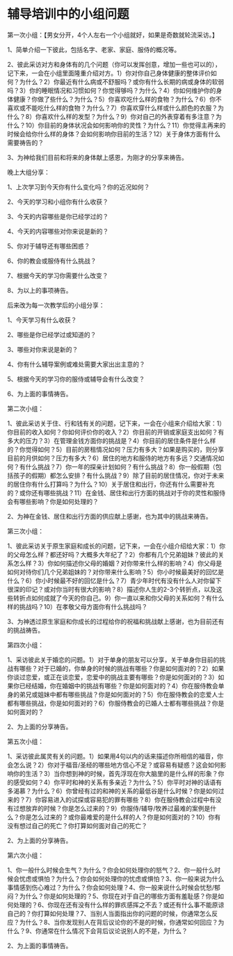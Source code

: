 # 辅导培训中的小组问题



<p>第一次小组：【男女分开，4个人左右一个小组就好，如果是奇数就轮流采访。】</p>

<p>1、简单介绍一下彼此，包括名字、老家、家庭、服侍的概况等。</p>

<p>2、彼此采访对方和身体有的几个问题（你可以发挥创意，增加一些也可以的），记下来，一会在小组里面隆重介绍对方。1）你对你自己身体健康的整体评价如何？为什么？2）你最近有什么病或不舒服吗？或你有什么长期的病或身体的软弱吗？3）你的睡眠情况和习惯如何？你觉得够吗？为什么？4）你如何维护你的身体健康？你做了些什么？为什么？5）你喜欢吃什么样的食物？为什么？6）你不喜欢或不能吃什么样的食物？为什么？7）你喜欢穿什么样或什么颜色的衣服？为什么？8）你喜欢什么样的发型？为什么？9）你对自己的外表穿着有多注意？为什么？10）你目前的身体状况会如何影响你的灵性？为什么？11）你觉得主再来的时候会给你什么样的身体？会如何影响你目前的生活？12）关于身体方面有什么需要祷告的？</p>

<p>3、为神给我们目前和将来的身体献上感恩，为刚才的分享来祷告。</p>

<p>晚上大组分享：</p>

<p>1、上次学习到今天你有什么变化吗？你的近况如何？</p>

<p>2、今天的学习和小组你有什么收获？</p>

<p>3、今天的内容哪些是你已经学过的？</p>

<p>4、今天的内容哪些对你来说是新的？</p>

<p>5、你对于辅导还有哪些困惑？</p>

<p>6、你的教会或服侍有什么挑战？</p>

<p>7、根据今天的学习你需要什么改变？</p>

<p>8、为以上的事项祷告。</p>

<p>后来改为每一次教学后的小组分享：</p>

<p>1、今天学习有什么收获？</p>

<p>2、哪些是你已经学过或知道的？</p>

<p>3、哪些对你来说是新的？</p>

<p>4、你有什么辅导案例或难处需要大家出出主意的？</p>

<p>5、根据今天的学习你的服侍或辅导会有什么改变？</p>

<p>6、为上面的事情祷告。</p>

<p>第二次小组：</p>

<p>1、彼此采访关于住、行和钱有关的问题，记下来，一会在小组来介绍给大家：1）你目前的收入如何？你如何评价你的收入？2）你目前的开销或家庭支出如何？有多大的压力？3）在管理金钱方面你的挑战是？4）你目前的居住条件是什么样的？你觉得如何？5）目前的房租情况如何？压力有多大？如果是购买的，则分享目前的月供如何？压力有多大？6）居住的地方和服侍的地方有多远？交通情况如何？有什么挑战？7）你一年的探亲计划如何？有什么挑战？8）你一般假期（包括孩子的假期）都怎么安排？有什么挑战？9）除了目前的居住情况，你对于未来的居住你有什么打算吗？为什么？10）关于居住和出行，你还有什么需要补充的？或你还有哪些挑战？11）在金钱、居住和出行方面的挑战对于你的灵性和服侍会有哪些影响？你是如何处理的？</p>

<p>2、为神在金钱、居住和出行方面的供应献上感谢，也为其中的挑战来祷告。</p>

<p>第三次小组：</p>

<p>1、彼此采访关于原生家庭和成长的问题，记下来，一会在小组介绍给大家：1）你的父母怎么样？都还好吗？大概多大年纪了？2）你都有几个兄弟姐妹？彼此的关系怎么样？3）你如何描述你父母的婚姻？对你带来什么样的影响？4）你父母是如何对待你们几个兄弟姐妹的？对你带来什么影响？5）你小时候最美好的回忆是什么？6）你小时候最不好的回忆是什么？7）青少年时代有没有什么人对你留下很深的印记？或对你当时有很大的影响？8）描述你人生的2-3个转折点，以及这些转折点如何成就了今天的你自己。9）你一直以来和你父母的关系如何？有什么样的挑战吗？10）在孝敬父母方面你有什么挑战吗？</p>

<p>3、为神透过原生家庭和你成长的过程给你的祝福和挑战献上感谢，也为目前还有的挑战祷告。</p>

<p>第四次小组：</p>

<p>1、采访彼此关于婚恋的问题。1）对于单身的朋友可以分享，关于单身你目前的挑战有哪些？对于已婚的，你单身的时候的挑战有哪些？你是如何面对的？2）如果你谈过恋爱，或正在谈恋爱，恋爱中的挑战主要有哪些？你是如何面对的？3）如果你已经结婚，你在婚姻中的挑战有哪些？你是如何面对的？4）你在服侍教会单身的弟兄或姐妹中都有哪些挑战？你是如何面对的？5）你在服侍教会的恋爱人士都有哪些挑战，你是如何面对的？6）你服侍教会的已婚人士都有哪些挑战？你是如何面对的？</p>

<p>2、为上面的分享祷告。</p>

<p>第五次小组：</p>

<p>1、采访彼此属灵有关的问题。1）如果用4句以内的话来描述你所相信的福音，你会怎么说？2）你对于福音/圣经的哪些地方信心不足？或容易有疑惑？这会如何影响你的生活？3）当你想到神的时候，首先浮现在你大脑里的是什么样的形象？你的感受如何？4）你平时和神的关系有多亲近？为什么？5）你平时对神的话语有多渴慕？为什么？6）你曾经有过的和神的关系的最低谷是什么时候？你是如何过来的？7）你容易进入的试探或容易犯的罪有哪些？8）你在服侍教会过程中有没有过想放弃的时候？你是怎么过来的？9）你服侍/辅导/牧养过最难的案例是什么？你是怎么过来的？或你最难爱的是什么样的人？你是如何面对的？10）你有没有想过自己的死亡？你打算如何面对自己的死亡？</p>

<p>2、为上面的分享祷告。</p>

<p>第六次小组：</p>

<p>1、你一般什么时候会生气？为什么？你会如何处理你的怒气？2、你一般什么时候会忧虑或惧怕？为什么？你会如何处理你的忧虑或惧怕？3、你一般来说为什么事情感到伤心难过？为什么？你会如何处理？4、你一般来说什么时候会忧愁/郁闷？为什么？你是如何处理的？5、你现在对于自己的哪些方面有羞耻感？你是如何处理的？6、你现在还有没有什么样的罪疚感挥之不去？或还有什么事不能原谅自己的？你打算如何处理？7、当别人当面指出你的问题的时候，你通常怎么反应？为什么？8、当你发现别人在背后议论你的不是的时候，你通常如何回应？为什么？9、你通常在什么情况下会背后议论说别人的不是，为什么？</p>

<p>2、为上面的事情祷告。</p>

<p>&nbsp;</p>